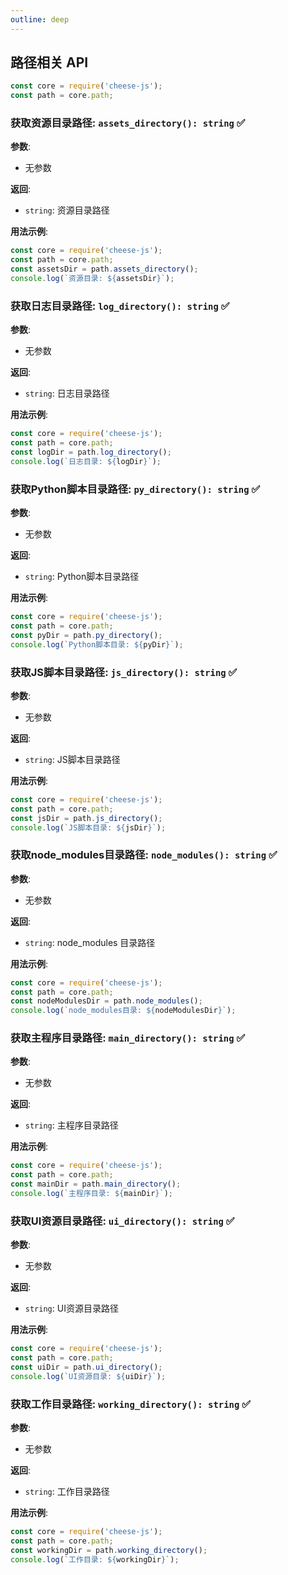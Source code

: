 ```yaml
---
outline: deep
---
```


## 路径相关 API

```javascript
const core = require('cheese-js');
const path = core.path;
```

### 获取资源目录路径: `assets_directory(): string` :white_check_mark:

**参数**:

- 无参数

**返回**:

- `string`: 资源目录路径

**用法示例**:

```javascript
const core = require('cheese-js');
const path = core.path;
const assetsDir = path.assets_directory();
console.log(`资源目录: ${assetsDir}`);
```

### 获取日志目录路径: `log_directory(): string` :white_check_mark:

**参数**:

- 无参数

**返回**:

- `string`: 日志目录路径

**用法示例**:

```javascript
const core = require('cheese-js');
const path = core.path;
const logDir = path.log_directory();
console.log(`日志目录: ${logDir}`);
```

### 获取Python脚本目录路径: `py_directory(): string` :white_check_mark:

**参数**:

- 无参数

**返回**:

- `string`: Python脚本目录路径

**用法示例**:

```javascript
const core = require('cheese-js');
const path = core.path;
const pyDir = path.py_directory();
console.log(`Python脚本目录: ${pyDir}`);
```

### 获取JS脚本目录路径: `js_directory(): string` :white_check_mark:

**参数**:

- 无参数

**返回**:

- `string`: JS脚本目录路径

**用法示例**:

```javascript
const core = require('cheese-js');
const path = core.path;
const jsDir = path.js_directory();
console.log(`JS脚本目录: ${jsDir}`);
```

### 获取node_modules目录路径: `node_modules(): string` :white_check_mark:

**参数**:

- 无参数

**返回**:

- `string`: node_modules 目录路径

**用法示例**:

```javascript
const core = require('cheese-js');
const path = core.path;
const nodeModulesDir = path.node_modules();
console.log(`node_modules目录: ${nodeModulesDir}`);
```

### 获取主程序目录路径: `main_directory(): string` :white_check_mark:

**参数**:

- 无参数

**返回**:

- `string`: 主程序目录路径

**用法示例**:

```javascript
const core = require('cheese-js');
const path = core.path;
const mainDir = path.main_directory();
console.log(`主程序目录: ${mainDir}`);
```

### 获取UI资源目录路径: `ui_directory(): string` :white_check_mark:

**参数**:

- 无参数

**返回**:

- `string`: UI资源目录路径

**用法示例**:

```javascript
const core = require('cheese-js');
const path = core.path;
const uiDir = path.ui_directory();
console.log(`UI资源目录: ${uiDir}`);
```

### 获取工作目录路径: `working_directory(): string` :white_check_mark:

**参数**:

- 无参数

**返回**:

- `string`: 工作目录路径

**用法示例**:

```javascript
const core = require('cheese-js');
const path = core.path;
const workingDir = path.working_directory();
console.log(`工作目录: ${workingDir}`);
```